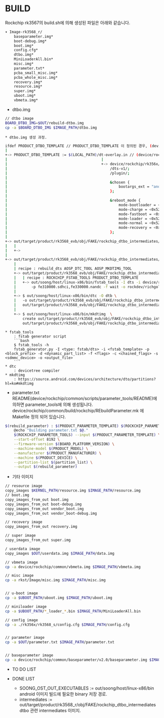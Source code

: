 # BUILD
Rockchip rk3567의 build.sh에 의해 생성된 파일은 아래와 같습니다. 

```bash
▾ Image-rk3568_r/
    baseparameter.img*
    boot-debug.img*
    boot.img*
    config.cfg*
    dtbo.img*
    MiniLoaderAll.bin*
    misc.img*
    parameter.txt*
    pcba_small_misc.img*
    pcba_whole_misc.img*
    recovery.img*
    resource.img*
    super.img*
    uboot.img*
    vbmeta.img*
```

- dtbo.img
```bash
// dtbo image
BOARD_DTBO_IMG=$OUT/rebuild-dtbo.img
cp -a $BOARD_DTBO_IMG $IMAGE_PATH/dtbo.img
```

	* dtbo.img 생성 과정. 
```bash
ifdef PRODUCT_DTBO_TEMPLATE // PRODUCT_DTBO_TEMPLATE 이 정의된 경우, (device/rockchip/common/build/rockchip/RebuildDtboImg.mk)
|
+->	PRODUCT_DTBO_TEMPLATE := $(LOCAL_PATH)/dt-overlay.in // (device/rockchip/rk356x/rk3568_s/rk3568_s.mk)
|											|
|											+-> device/rockchip/rk356x/rk3568_s/dt-overlay.in
|												/dts-v1/;
|												/plugin/;
|
|												&chosen {
|													bootargs_ext = "androidboot.boot_devices=${_boot_device}";
|												};
|												
|												&reboot_mode {
|													mode-bootloader = <0x5242C309>;
|													mode-charge = <0x5242C30B>;
|													mode-fastboot = <0x5242C303>;
|													mode-loader = <0x5242C301>;
|													mode-normal = <0x5242C300>;
|													mode-recovery = <0x5242C303>;
|												};
|
+-> out/target/product/rk3568_evb/obj/FAKE/rockchip_dtbo_intermediates/device-tree-overlay.dts
|	|
|	+->	
|
+-> out/target/product/rk3568_evb/obj/FAKE/rockchip_dtbo_intermediates/rebuild-dtbo.img
	|
	| recipe : rebuild_dts AOSP_DTC_TOOL AOSP_MKDTIMG_TOOL
	+-> out/target/product/rk3568_evb/obj/FAKE/rockchip_dtbo_intermediates/device-tree-overlay.dts
	|	| recipe : ROCKCHIP_FSTAB_TOOLS PRODUCT_DTBO_TEMPLATE
	|	+-> out/soong/host/linux-x86/bin/fstab_tools -I dts -i device/rockchip/rk356x/rk3568_s/dt-overlay.in \
	|		-p fe310000.sdhci,fe330000.nandc -f wait -o rockdev/richgold/device-tree-overlay.dts
	|
	+-> $ out/soong/host/linux-x86/bin/dtc -O dtb \
	|	-o out/target/product/rk3568_evb/obj/FAKE/rockchip_dtbo_intermediates/device-dtbo.dtb \
	|	out/target/product/rk3568_evb/obj/FAKE/rockchip_dtbo_intermediates/device-tree-overlay.dts 
	|
	+-> $ out/soong/host/linux-x86/bin/mkdtimg	\
		create out/target/product/rk3568_evb/obj/FAKE/rockchip_dtbo_intermediates/rebuild-dtbo.img \
		out/target/product/rk3568_evb/obj/FAKE/rockchip_dtbo_intermediates/device-dtbo.dtb
```
	* fstab_tools
		: fstab generator script
		```bash
		$ fstab_tools -h
		fstab_generator.py -I <type: fstab/dts> -i <fstab_template> -p <block_prefix> -d <dynamic_part_list> -f <flags> -c <chained_flags> -s <sdmmc_device> -o <output_file>
		```
	* dtc 
		: devicetree compiler 
	* mkdtimg
		: https://source.android.com/devices/architecture/dto/partitions?hl=ko#mkdtimg 


- parameter.txt
 README(device/rockchip/common/scripts/parameter_tools/README)에 의하면 parameter_tools에 의해 생성됩니다.
 device/rockchip/common/build/rockchip/REbuildParameter.mk 에 Makefile 정의 되어 있습니다.
```bash
$(rebuild_parameter) : $(PRODUCT_PARAMETER_TEMPLATE) $(ROCKCHIP_PARAMETER_TOOLS)
	@echo "Building parameter.txt $@."
	$(ROCKCHIP_PARAMETER_TOOLS) --input $(PRODUCT_PARAMETER_TEMPLATE) \
	--start-offset 8192 \
	--firmware-version $(BOARD_PLATFORM_VERSION) \
	--machine-model $(PRODUCT_MODEL) \
	--manufacturer $(PRODUCT_MANUFACTURER) \
	--machine $(PRODUCT_DEVICE) \
	--partition-list $(partition_list) \
	--output $(rebuild_parameter)
```
 


- 기타 이미지
```bash
// resource image
copy_images $KERNEL_PATH/resource.img $IMAGE_PATH/resource.img
// boot.img
copy_images_from_out boot.img
copy_images_from_out boot-debug.img
copy_images_from_out vendor_boot.img
copy_images_from_out vendor_boot-debug.img

// recovery image
copy_images_from_out recovery.img

// super image
copy_images_from_out super.img

/ userdata image
copy_images $OUT/userdata.img $IMAGE_PATH/data.img

// vbmeta image
cp -a device/rockchip/common/vbmeta.img $IMAGE_PATH/vbmeta.img

// misc image
cp -a rkst/Image/misc.img $IMAGE_PATH/misc.img


// u-boot image
cp -a $UBOOT_PATH/uboot.img $IMAGE_PATH/uboot.img

// miniloader image
cp -a $UBOOT_PATH/*_loader_*.bin $IMAGE_PATH/MiniLoaderAll.bin

// config image
cp -a ./rk356x/rk3568_s/config.cfg $IMAGE_PATH/config.cfg


// parameter image
cp -a $OUT/parameter.txt $IMAGE_PATH/parameter.txt


// baseparameter image
cp -a device/rockchip/common/baseparameter/v2.0/baseparameter.img $IMAGE_PATH/baseparameter.img
```



- TO DO LIST


- DONE LIST
	* SOONG_OST_OUT_EXECUTABLES := out/soong/host/linux-x86/bin
		android 이미지 빌드에 필요한 binary 저장 경로.
	* intermediates := out/target/product/rk3568_r/obj/FAKE/rockchip_dtbo_intermediates
		dtbo 관련 intermediates 이미지. 


